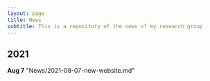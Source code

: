 ```yaml
---
layout: page
title: News
subtitle: This is a repository of the news of my research group
---
```


## 2021

**Aug 7** "News/2021-08-07-new-website.md"



